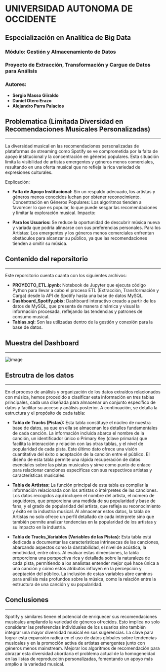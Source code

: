 # **UNIVERSIDAD AUTONOMA DE OCCIDENTE**
## **Especialización en Analítica de Big Data**
### **Módulo: Gestión y Almacenamiento de Datos**
### **Proyecto de Extracción, Transformación y Cargue de Datos para Análisis**
### **<font>Autores:**
- **Sergio Masso Giiraldo**
- **Daniel Otero Erazo**
- **Alejandro Parra Palacios**
</font>

## Problematica (Limitada Diversidad en Recomendaciones Musicales Personalizadas)
---
 La diversidad musical en las recomendaciones personalizadas de plataformas de streaming como Spotify se ve comprometida por la falta de apoyo institucional y la concentración en géneros populares. Esta situación limita la visibilidad de artistas emergentes y géneros menos comerciales, resultando en una oferta musical que no refleja la rica variedad de expresiones culturales.

Explicación:

- **Falta de Apoyo Institucional:** Sin un respaldo adecuado, los artistas y géneros menos conocidos luchan por obtener reconocimiento.
Concentración en Géneros Populares: Los algoritmos tienden a favorecer lo que es popular, lo que puede sesgar las recomendaciones y limitar la exploración musical.
Impacto:

- **Para los Usuarios:** Se reduce la oportunidad de descubrir música nueva y variada que podría alinearse con sus preferencias personales.
Para los Artistas: Los emergentes y los géneros menos comerciales enfrentan obstáculos para alcanzar su público, ya que las recomendaciones tienden a omitir su música.

## Contenido del reporsitorio
---
Este reporsitorio cuenta cuanta con los siguientes archivos:
- **PROYECTO_ETL.ipynb:** Notebook de Jupyter que ejecuta código Python para llevar a cabo el proceso ETL (Extracción, Transformación y Carga) desde la API de Spotify hasta una base de datos MySQL.
- **Dashboard_Spotify.pbix:** Dashboard interactivo creado a partir de los datos de MySQL, que presenta de manera dinámica y visual la información procesada, reflejando las tendencias y patrones de consumo musical.
- **Tablas.sql:** Son las utilizadas dentro de la gestión y conexión para la base de datos.

## Muestra del Dashboard
---
![image](https://github.com/AlejandroParraPalacios/Spotify-Data-Analytics/assets/129110617/b3361aa6-9acb-42f6-acd7-6bf961973889)

## Estrcutra de los datos
---
En el proceso de análisis y organización de los datos extraídos relacionados con música, hemos procedido a clasificar esta información en tres tablas principales, cada una diseñada para almacenar un conjunto específico de datos y facilitar su acceso y análisis posterior. A continuación, se detalla la estructura y el propósito de cada tabla:

- **Tabla de Tracks (Pistas):** Esta tabla constituye el núcleo de nuestra base de datos, ya que en ella se almacenan los detalles fundamentales de cada canción. La información incluida abarca el nombre de la canción, un identificador único o Primary Key (clave primaria) que facilita la interacción y relación con las otras tablas, y el nivel de popularidad de cada pista. Este último dato ofrece una visión cuantitativa del éxito o aceptación de la canción entre el público. El diseño de esta tabla permite una rápida recuperación de datos esenciales sobre las pistas musicales y sirve como punto de enlace para relacionar canciones específicas con sus respectivos artistas y características musicales.

- **Tabla de Artistas:** La función principal de esta tabla es compilar la información relacionada con los artistas o intérpretes de las canciones. Los datos recogidos aquí incluyen el nombre del artista, el número de seguidores, que proporciona una medida de su popularidad y base de fans, y el grado de popularidad del artista, que refleja su reconocimiento y éxito en la industria musical. Al almacenar estos datos, la tabla de Artistas no solo ofrece un perfil detallado de cada intérprete sino que también permite analizar tendencias en la popularidad de los artistas y su impacto en la industria.

- **Tabla de Tracks_Variables (Variables de las Pistas):** Esta tabla está dedicada a documentar las características intrínsecas de las canciones, abarcando aspectos como la danzabilidad, el nivel de acústica, la emotividad, entre otros. Al evaluar estas dimensiones, la tabla proporciona una perspectiva rica y detallada sobre la naturaleza de cada pista, permitiendo a los analistas entender mejor qué hace única a una canción y cómo estos atributos influyen en la percepción y aceptación del público. La inclusión de estas variables abre caminos para análisis más profundos sobre la música, como la relación entre la estructura de una canción y su popularidad.

## Conclusiones
---
Spotify y similares tienen el potencial de enriquecer sus recomendaciones musicales ampliando la variedad de géneros ofrecidos. Esto implica no solo considerar las preferencias individuales de los usuarios sino también integrar una mayor diversidad musical en sus sugerencias. La clave para lograr esta expansión radica en el uso de datos globales sobre tendencias musicales y en la promoción activa de artistas emergentes junto con géneros menos mainstream. Mejorar los algoritmos de recomendación para abrazar esta diversidad abordaría el problema actual de la homogeneidad en las listas de reproducción personalizadas, fomentando un apoyo más amplio a la variedad musical.
